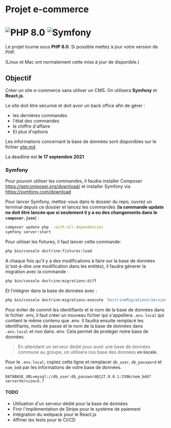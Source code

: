 # Projet e-commerce

![PHP 8.0](https://img.shields.io/badge/PHP-8.0-blue)
![Symfony](https://img.shields.io/badge/Symfony-5.0-brightgreen)
=======

Le projet tourne sous **PHP 8.0**. Si possible mettez à jour votre version de PHP. 

(Linux et Mac ont normalement cette mise à jour de disponible.)

## Objectif

Créer un site e-commerce sans utiliser un CMS. On utilisera **Symfony** et **React.js**.

Le site doit être sécurisé et doit avoir un back office afin de gérer :

- les dernières commandes
- l'état des commandes
- le chiffre d'affaire
- Et plus d'options

Les informations concernant la base de données sont disponibles sur le fichier [site.md](https://github.com/AlexandreTO/Projet/blob/master/site.md).

La deadline est **le 17 septembre 2021**

### Symfony

Pour pouvoir utiliser les commandes, il faudra installer Composer <https://getcomposer.org/download/> et installer Symfony via <https://symfony.com/download>

Pour lancer Symfony, mettez-vous dans le dossier du repo, ouvrez un terminal depuis ce dossier et lancez les commandes (**la commande update ne doit être lancée que si seulement il y a eu des changements dans le `composer.json`**) :

```bash
composer update php --with-all-dependencies
symfony server:start
```

Pour utiliser les fixtures, il faut lancer cette commande:

```bash
php bin/console doctrine:fixtures:load
```

A chaque fois qu'il y a des modifications à faire sur la base de données (c'est-à-dire une modification dans les entités), il faudra génerer la migration avec la commande : 

```bash
php bin/console doctrine:migrations:diff
```
Et l'intégrer dans la base de données avec :

```bash
php bin/console doctrine:migrations:execute 'DoctrineMigrations\VersionDeLaMigration'
```

Pour éviter de commit les identifiants et le nom de la base de données dans le fichier .env, il faut créer un nouveau fichier qui s'appellera `.env.local` qui contient le même contenu que .env. Il faudra ensuite remplacé les identifiants, mots de passe et le nom de la base de données dans `.env.local` et non dans .env. Cela permet de protéger notre base de données.

> En attendant un serveur dédié pour avoir une base de données commune au groupe, on utilisera nos base des données **en locale**.

Pour le `.env.local`, copiez cette ligne et remplacer `db_user`, `db_password` et `nom_bdd` par les informations de votre base de données.

`
DATABASE_URL=mysql://db_user:db_password@127.0.0.1:3306/nom_bdd?serverVersion=5.7
`

#### TODO

- Utilisation d'un serveur dédié pour la base de données
- Finir l'implémentation de Stripe pour le système de paiement
- Intégration du webpack pour le React.js
- Affiner les tests pour le CI/CD
